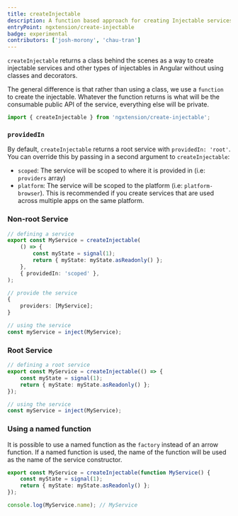 ```yaml
---
title: createInjectable
description: A function based approach for creating Injectable services
entryPoint: ngxtension/create-injectable
badge: experimental
contributors: ['josh-morony', 'chau-tran']
---
```


`createInjectable` returns a class behind the scenes as a way to
create injectable services and other types of injectables in Angular without using classes and decorators.

The general difference is that rather than using a class, we use a `function` to
create the injectable. Whatever the function returns is what will be the
consumable public API of the service, everything else will be private.

```ts
import { createInjectable } from 'ngxtension/create-injectable';
```

### `providedIn`

By default, `createInjectable` returns a root service with `providedIn: 'root'`. You can override this by passing in a second argument to `createInjectable`:

- `scoped`: The service will be scoped to where it is provided in (i.e: `providers` array)
- `platform`: The service will be scoped to the platform (i.e: `platform-browser`). This is recommended if you create services that are used across multiple apps on the same platform.

### Non-root Service

```ts
// defining a service
export const MyService = createInjectable(
	() => {
		const myState = signal(1);
		return { myState: myState.asReadonly() };
	},
	{ providedIn: 'scoped' },
);
```

```ts
// provide the service
{
	providers: [MyService];
}
```

```ts
// using the service
const myService = inject(MyService);
```

### Root Service

```ts
// defining a root service
export const MyService = createInjectable(() => {
	const myState = signal(1);
	return { myState: myState.asReadonly() };
});
```

```ts
// using the service
const myService = inject(MyService);
```

### Using a named function

It is possible to use a named function as the `factory` instead of an arrow function. If a named function is used, the name of the function will be used as the name of the service constructor.

```ts
export const MyService = createInjectable(function MyService() {
	const myState = signal(1);
	return { myState: myState.asReadonly() };
});

console.log(MyService.name); // MyService
```
